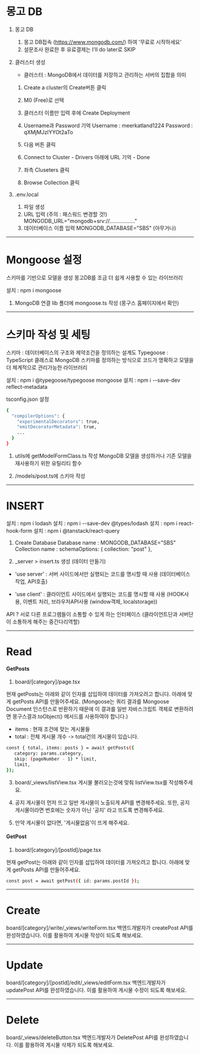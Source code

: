 # 몽고 DB

1. 몽고 DB

   1. 몽고 DB접속 (https://www.mongodb.com/) 하여 '무료로 시작하세요'
   2. 설문조사 완료한 후 유료결제는 I'll do later로 SKIP

2. 클러스터 생성

   - 클러스터 : MongoDB에서 데이터를 저장하고 관리하는 서버의 집합을 의미

   1. Create a cluster의 Create버튼 클릭
   2. M0 (Free)로 선택
   3. 클러스터 이름만 입력 후에 Create Deployment
   4. Username과 Password 기억
      Username : meerkatland1224
      Password : qXMjMJzIYYOt2aTo

   5. 다음 버튼 클릭
   6. Connect to Cluster - Drivers 아래에 URL 기억 - Done

   7. 좌측 Cluseters 클릭
   8. Browse Collection 클릭

3. .env.local

   1. 파일 생성
   2. URL 입력 (주의 : 패스워드 변경할 것!)
      MONGODB_URL="mongodb+srv://................."
   3. 데이터베이스 이름 입력
      MONGODB_DATABASE="SBS" (아무거나)

---

# Mongoose 설정

스키마를 기반으로 모델을 생성 몽고DB를 조금 더 쉽게 사용할 수 있는 라이브러리

설치 : npm i mongoose

1. MongoDB 연결
   lib 폴더에 mongoose.ts 작성 (몽구스 홈페이지에서 확인)

---

# 스키마 작성 및 세팅

스키마 : 데이터베이스의 구조와 제약조건을 정의하는 설계도
Typegoose : TypeScript 클래스로 MongoDB 스키마를 정의하는 방식으로 코드가 명확하고 모델을 더 체계적으로 관리가능한 라이브러리

설치 : npm i @typegoose/typegoose mongoose
설치 : npm i --save-dev reflect-metadata

tsconfig.json 설정

```bash
{
  "compilerOptions": {
    "experimentalDecorators": true,
    "emitDecoratorMetadata": true,
    ...
  }
}
```

1. utils에 getModelFormClass.ts 작성
   MongoDB 모델을 생성하거나 기존 모델을 재사용하기 위한 유틸리티 함수

2. /models/post.ts에 스키마 작성

---

# INSERT

설치 : npm i lodash
설치 : npm i --save-dev @types/lodash
설치 : npm i react-hook-form
설치 : npm i @tanstack/react-query

1. Create Database
   Database name : MONGODB_DATABASE="SBS"
   Collection name : schemaOptions: { collection: "post" },

2. \_server > insert.ts 생성 (데이터 만들기)

- 'use server' : 서버 사이드에서만 실행되는 코드를 명시할 때 사용
  (데이터베이스 작업, API호출)

- 'use client' : 클라이언트 사이드에서 실행되는 코드를 명시할 때 사용
  (HOOK사용, 이벤트 처리, 브라우저API사용 (window객체, localstorage))

API ? 서로 다른 프로그램들이 소통할 수 있게 하는 인터페이스
(클라이언트단과 서버단이 소통하게 해주는 중간다리역할)

---

# Read

#### GetPosts

1. board/[category]/page.tsx

현재 getPosts는 아래와 같이 인자를 삽입하여 데이터를 가져오려고 합니다.
아래에 맞게 getPosts API를 만들어주세요. (Mongoose는 쿼리 결과를 Mongoose Document 인스턴스로 반환하기 때문에 이 결과를 일반 자바스크립트 객체로 변환하려면 몽구스결과.toObject() 메서드를 사용하여야 합니다.)

- items : 현재 조건에 맞는 게시물들
- total : 전체 게시물 개수 -> total건의 게시물이 있습니다.

```bash
const { total, items: posts } = await getPosts({
   category: params.category,
   skip: (pageNumber - 1) * limit,
   limit,
});
```

3.  board/\_views/listView.tsx
    게시물 불러오는것에 맞춰 listView.tsx를 작성해주세요.

4.  공지 게시물이 먼저 뜨고 일반 게시물이 노출되게 API를 변경해주세요.
    또한, 공지 게시물이라면 번호에는 숫자가 아닌 '공지' 라고 뜨도록 변경해주세요.

5.  만약 게시물이 없다면, '게시물없음'이 뜨게 해주세요.

#### GetPost

1. board/[category]/[postId]/page.tsx

현재 getPost는 아래와 같이 인자를 삽입하여 데이터를 가져오려고 합니다.
아래에 맞게 getPosts API를 만들어주세요.

```bash
const post = await getPost({ id: params.postId });
```

---

# Create

board/[category]/write/\_views/writeForm.tsx
백엔드개발자가 createPost API를 완성하였습니다.
이를 활용하여 게시물 작성이 되도록 해보세요.

---

# Update

board/[category]/[postId]/edit/\_views/editForm.tsx
백엔드개발자가 updatePost API를 완성하였습니다.
이를 활용하여 게시물 수정이 되도록 해보세요.

---

# Delete

board/\_views/deleteButton.tsx
백엔드개발자가 DeletePost API를 완성하였습니다.
이를 활용하여 게시물 삭제가 되도록 해보세요.

